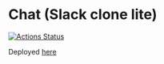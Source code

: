 # Chat (Slack clone lite)
[![Actions Status](https://github.com/afreakanist/frontend-project-12/workflows/hexlet-check/badge.svg)](https://github.com/afreakanist/frontend-project-12/actions)

Deployed [here](https://chat-shmat.up.railway.app/)